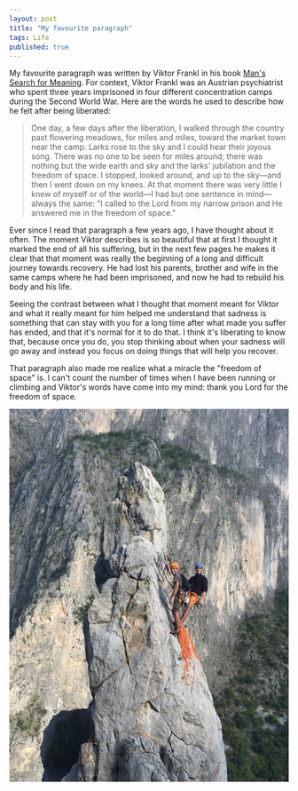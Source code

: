 ```yaml
---
layout: post
title: "My favourite paragraph"
tags: Life
published: true
---
```


My favourite paragraph was written by Viktor Frankl in his book [Man's Search for Meaning](https://en.wikipedia.org/wiki/Man%27s_Search_for_Meaning). For context, Viktor Frankl was an Austrian psychiatrist who spent three years imprisoned in four different concentration camps during the Second World War. Here are the words he used to describe how he felt after being liberated:

> One day, a few days after the liberation, I walked through the country past flowering meadows, for
miles and miles, toward the market town near the camp. Larks rose to the sky and I could hear their
joyous song. There was no one to be seen for miles around; there was nothing but the wide earth
and sky and the larks' jubilation and the freedom of space. I stopped, looked around, and up to the
sky—and then I went down on my knees. At that moment there was very little I knew of myself or of
the world—I had but one sentence in mind—always the same: "I called to the Lord from my narrow
prison and He answered me in the freedom of space."

Ever since I read that paragraph a few years ago, I have thought about it often. The moment Viktor describes is so beautiful that at first I thought it marked the end of all his suffering, but in the next few pages he makes it clear that that moment was really the beginning of a long and difficult journey towards recovery. He had lost his parents, brother and wife in the same camps where he had been imprisoned, and now he had to rebuild his body and his life.

Seeing the contrast between what I thought that moment meant for Viktor and what it really meant for him helped me understand that sadness is something that can stay with you for a long time after what made you suffer has ended, and that it's normal for it to do that. I think it's liberating to know that, because once you do, you stop thinking about when your sadness will go away and instead you focus on doing things that will help you recover.

That paragraph also made me realize what a miracle the "freedom of space" is. I can't count the number of times when I have been running or climbing and Viktor's words have come into my mind: thank you Lord for the freedom of space.

<p align="center">
<img src="/assets/images/favourite_paragraph/spire.jpeg" alt="Running" width="510"/>
</p>
